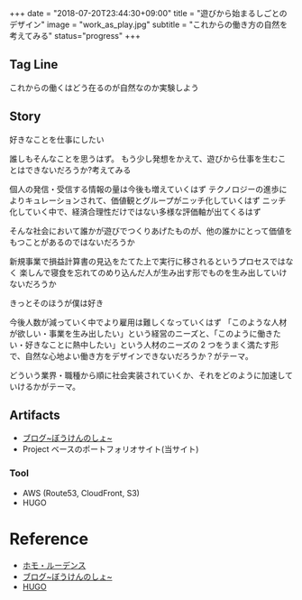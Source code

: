 +++
date = "2018-07-20T23:44:30+09:00"
title = "遊びから始まるしごとのデザイン"
image = "work_as_play.jpg"
subtitle = "これからの働き方の自然を考えてみる"
status="progress"
+++

## Tag Line

これからの働くはどう在るのが自然なのか実験しよう

## Story

好きなことを仕事にしたい

誰しもそんなことを思うはず。
もう少し発想をかえて、遊びから仕事を生むことはできないだろうか?考えてみる

個人の発信・受信する情報の量は今後も増えていくはず
テクノロジーの進歩によりキュレーションされて、価値観とグループがニッチ化していくはず
ニッチ化していく中で、経済合理性だけではない多様な評価軸が出てくるはず

そんな社会において誰かが遊びでつくりあげたものが、他の誰かにとって価値をもつことがあるのではないだろうか

新規事業で損益計算書の見込をたてた上で実行に移されるというプロセスではなく
楽しんで寝食を忘れてのめり込んだ人が生み出す形でものを生み出していけないだろうか

きっとそのほうが僕は好き

今後人数が減っていく中でより雇用は難しくなっていくはず
「このような人材が欲しい・事業を生み出したい」という経営のニーズと、「このように働きたい・好きなことに熱中したい」という人材のニーズの 2 つをうまく満たす形で、自然な心地よい働き方をデザインできないだろうか？がテーマ。

どういう業界・職種から順に社会実装されていくか、それをどのように加速していけるかがテーマ。

## Artifacts

-   [ブログ~ぼうけんのしょ~](https://note.mu/chocopie116/m/m603ca11b459e)
-   Project ベースのポートフォリオサイト(当サイト)

### Tool

-   AWS (Route53, CloudFront, S3)
-   HUGO

# Reference

-   [ホモ・ルーデンス](https://www.amazon.co.jp/dp/4122000254)
-   [ブログ~ぼうけんのしょ~](https://note.mu/chocopie116/m/m603ca11b459e)
-   [HUGO](https://gohugo.io/)

